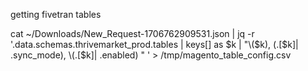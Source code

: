getting fivetran tables

cat  ~/Downloads/New_Request-1706762909531.json | jq -r '.data.schemas.thrivemarket_prod.tables | keys[] as $k | "\($k), \(.[$k]| .sync_mode), \(.[$k]| .enabled) " ' > /tmp/magento_table_config.csv
